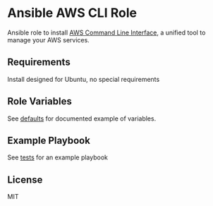 Ansible AWS CLI Role
=========

Ansible role to install [AWS Command Line Interface](https://aws.amazon.com/cli/), a unified tool to manage your AWS services.


Requirements
------------

Install designed for Ubuntu, no special requirements

Role Variables
--------------

See [defaults](./defaults/main.yml) for documented example of variables. 


Example Playbook
----------------

See [tests](./tests/test.yml) for an example playbook


License
-------

MIT
